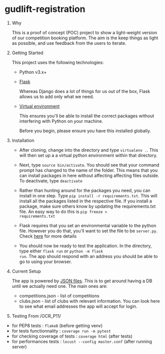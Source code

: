 # gudlift-registration

1. Why


    This is a proof of concept (POC) project to show a light-weight version of our competition booking platform. The aim is the keep things as light as possible, and use feedback from the users to iterate.

2. Getting Started

    This project uses the following technologies:

    * Python v3.x+

    * [Flask](https://flask.palletsprojects.com/en/1.1.x/)

        Whereas Django does a lot of things for us out of the box, Flask allows us to add only what we need. 
     

    * [Virtual environment](https://virtualenv.pypa.io/en/stable/installation.html)

        This ensures you'll be able to install the correct packages without interfering with Python on your machine.

        Before you begin, please ensure you have this installed globally. 


3. Installation

    - After cloning, change into the directory and type <code>virtualenv .</code>. This will then set up a a virtual python environment within that directory.

    - Next, type <code>source bin/activate</code>. You should see that your command prompt has changed to the name of the folder. This means that you can install packages in here without affecting affecting files outside. To deactivate, type <code>deactivate</code>

    - Rather than hunting around for the packages you need, you can install in one step. Type <code>pip install -r requirements.txt</code>. This will install all the packages listed in the respective file. If you install a package, make sure others know by updating the requirements.txt file. An easy way to do this is <code>pip freeze > requirements.txt</code>

    - Flask requires that you set an environmental variable to the python file. However you do that, you'll want to set the file to be <code>server.py</code>. Check [here](https://flask.palletsprojects.com/en/1.1.x/quickstart/#a-minimal-application) for more details

    - You should now be ready to test the application. In the directory, type either <code>flask run</code> or <code>python -m flask run</code>. The app should respond with an address you should be able to go to using your browser.

4. Current Setup

    The app is powered by [JSON files](https://www.tutorialspoint.com/json/json_quick_guide.htm). This is to get around having a DB until we actually need one. The main ones are:
     
    * competitions.json - list of competitions
    * clubs.json - list of clubs with relevant information. You can look here to see what email addresses the app will accept for login.

5. Testing
From /OCR_P11/
- for PEP8 tests : `flake8` (before getting venv)
- for tests functionnality : `coverage run -m pytest`
- for checking coverage of tests : `coverage html` (after tests)
- for performances tests : `locust --config master.conf` (after running server)
